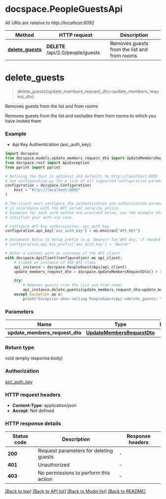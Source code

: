 # docspace.PeopleGuestsApi

All URIs are relative to *http://localhost:8092*

Method | HTTP request | Description
------------- | ------------- | -------------
[**delete_guests**](PeopleGuestsApi.md#delete_guests) | **DELETE** /api/2.0/people/guests | Removes guests from the list and from rooms


# **delete_guests**
> delete_guests(update_members_request_dto=update_members_request_dto)

Removes guests from the list and from rooms

Removes guests from the list and excludes them from rooms to which you have invited them

### Example

* Api Key Authentication (asc_auth_key):

```python
import docspace
from docspace.models.update_members_request_dto import UpdateMembersRequestDto
from docspace.rest import ApiException
from pprint import pprint

# Defining the host is optional and defaults to http://localhost:8092
# See configuration.py for a list of all supported configuration parameters.
configuration = docspace.Configuration(
    host = "http://localhost:8092"
)

# The client must configure the authentication and authorization parameters
# in accordance with the API server security policy.
# Examples for each auth method are provided below, use the example that
# satisfies your auth use case.

# Configure API key authorization: asc_auth_key
configuration.api_key['asc_auth_key'] = os.environ["API_KEY"]

# Uncomment below to setup prefix (e.g. Bearer) for API key, if needed
# configuration.api_key_prefix['asc_auth_key'] = 'Bearer'

# Enter a context with an instance of the API client
with docspace.ApiClient(configuration) as api_client:
    # Create an instance of the API class
    api_instance = docspace.PeopleGuestsApi(api_client)
    update_members_request_dto = docspace.UpdateMembersRequestDto() # UpdateMembersRequestDto |  (optional)

    try:
        # Removes guests from the list and from rooms
        api_instance.delete_guests(update_members_request_dto=update_members_request_dto)
    except Exception as e:
        print("Exception when calling PeopleGuestsApi->delete_guests: %s\n" % e)
```



### Parameters


Name | Type | Description  | Notes
------------- | ------------- | ------------- | -------------
 **update_members_request_dto** | [**UpdateMembersRequestDto**](UpdateMembersRequestDto.md)|  | [optional] 

### Return type

void (empty response body)

### Authorization

[asc_auth_key](../README.md#asc_auth_key)

### HTTP request headers

 - **Content-Type**: application/json
 - **Accept**: Not defined

### HTTP response details

| Status code | Description | Response headers |
|-------------|-------------|------------------|
**200** | Request parameters for deleting guests |  -  |
**401** | Unauthorized |  -  |
**403** | No permissions to perform this action |  -  |

[[Back to top]](#) [[Back to API list]](../README.md#documentation-for-api-endpoints) [[Back to Model list]](../README.md#documentation-for-models) [[Back to README]](../README.md)

